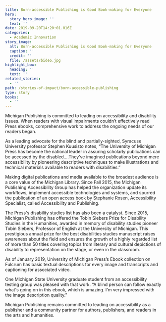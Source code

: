 ```yaml
---
title: Born-accessible Publishing is Good Book-making for Everyone
hero:
  story_hero_image: ''
  text: ''
date: 2019-09-20T14:20:01.016Z
categories:
  - Academic Innovation
story_image:
  alt: Born-accessible Publishing is Good Book-making for Everyone
  caption: ''
  credit: ''
  file: /assets/bideo.jpg
highlight_box:
  heading: ''
  text: ''
related_stories:
  - ''
path: /stories-of-impact/born-accessible-publishing
type: story
books:
  - ''
---
```

Michigan Publishing is committed to leading on accessibility and disability issues. When readers with visual impairments couldn’t effectively read Press ebooks, comprehensive work to address the ongoing needs of our readers began.

As a leading advocate for the blind and partially-sighted, Syracuse University professor Stephen Kuusisto notes, “The University of Michigan Press has become the national leader in assuring scholarly publications can be accessed by the disabled….They’ve imagined publications beyond mere accessibility by pioneering descriptive techniques to make illustrations and technical materials available to readers with disabilities.”

Making digital publications and media available to the broadest audience is a core value of the Michigan Library. Since Fall 2015, the Michigan Publishing Accessibility Group has helped the organization update its workflows, implement accessible technologies and systems, and spurred the publication of an open access book by Stephanie Rosen, Accessibility Specialist, called Accessibility and Publishing.

The Press's disability studies list has also been a catalyst. Since 2015, Michigan Publishing has offered the Tobin Siebers Prize for Disability Studies in the Humanities, awarded in memory of disability studies pioneer Tobin Siebers, Professor of English at the University of Michigan. This prestigious annual prize for the best disabilities studies manuscript raises awareness about the field and ensures the growth of a highly regarded list of more than 50 titles covering topics from literary and cultural depictions of disability to representation on the stage, or even in the classroom.

As of January 2019, University of Michigan Press’s Ebook collection on Fulcrum has basic textual descriptions for every image and transcripts and captioning for associated video.

One Michigan State University graduate student from an accessibility testing group was pleased with that work. “A blind person can follow exactly what's going on in this ebook, which is amazing. I'm very impressed with the image description quality."

Michigan Publishing remains committed to leading on accessibility as a publisher and a community partner for authors, publishers, and readers in the arts and humanities.
